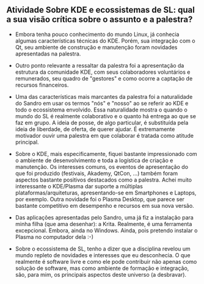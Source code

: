 ## Atividade Sobre KDE e ecossistemas de SL: qual a sua visão crítica sobre o assunto e a palestra?

- Embora tenha pouco conhecimento do mundo Linux, já conhecia algumas características técnicas do KDE. Porém, sua integração com o Qt, seu ambiente de construção e manutenção foram novidades apresentadas na palestra. 
- Outro ponto relevante a ressaltar da palestra foi a apresentação da estrutura da comunidade KDE, com seus colaboradores voluntários e remunerados, seu quadro de "gestores" e como ocorre a captação de recursos financeiros.

- Uma das características mais marcantes da palestra foi a naturalidade do Sandro em usar os termos "nós" e "nosso" ao se referir ao KDE e todo o ecossistema envolvido. Essa naturalidade mostra o quando o mundo do SL é realmente colaborativo e o quanto há entrega ao que se faz em grupo. A ideia de posse, de algo particular, é substituída pela ideia de liberdade, de oferta, de querer ajudar. É extremamente motivador ouvir uma palestra em que colaborar é tratada como atitude principal.

- Sobre o KDE, mais especificamente, fiquei bastante impressionado com o ambiente de desenvolvimento e toda a logística de criação e manutenção. Os interesses comuns, os eventos de apresentação do que foi produzido (festivais, Akademy, QtCon, ...) também foram aspectos bastante positivos destacados como a palestra. Achei muito interessante o KDE/Plasma dar suporte a múltiplas plataformas/arquiteturas, apresentando-se em Smartphones e Laptops, por exemplo. Outra novidade foi o Plasma Desktop, que parece ser bastante competitivo em desempenho e recursos em sua nova versão.

- Das aplicações apresentadas pelo Sandro, uma já fiz a instalação para minha filha (que ama desenhar): a Krita. Realmente, é uma ferramenta excepcional. Embora, ainda no Windows. Ainda, pois pretendo instalar o Plasma no computador dela :-)

- Sobre o ecossistema de SL, tenho a dizer que a disciplina revelou um mundo repleto de novidades e interesses que eu desconhecia. O que realmente é software livre e como ele pode contribuir não apenas como solução de software, mas como ambiente de formação e integração, são, para mim, os principais aspectos deste universo (a desbravar).
